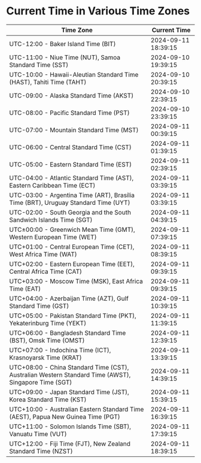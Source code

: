 # Current Time in Various Time Zones

| Time Zone | Current Time |
|-----------|--------------|
| UTC-12:00 - Baker Island Time (BIT) | 2024-09-11 18:39:15 |
| UTC-11:00 - Niue Time (NUT), Samoa Standard Time (SST) | 2024-09-10 19:39:15 |
| UTC-10:00 - Hawaii-Aleutian Standard Time (HAST), Tahiti Time (TAHT) | 2024-09-10 20:39:15 |
| UTC-09:00 - Alaska Standard Time (AKST) | 2024-09-10 22:39:15 |
| UTC-08:00 - Pacific Standard Time (PST) | 2024-09-10 23:39:15 |
| UTC-07:00 - Mountain Standard Time (MST) | 2024-09-11 00:39:15 |
| UTC-06:00 - Central Standard Time (CST) | 2024-09-11 01:39:15 |
| UTC-05:00 - Eastern Standard Time (EST) | 2024-09-11 02:39:15 |
| UTC-04:00 - Atlantic Standard Time (AST), Eastern Caribbean Time (ECT) | 2024-09-11 03:39:15 |
| UTC-03:00 - Argentina Time (ART), Brasília Time (BRT), Uruguay Standard Time (UYT) | 2024-09-11 03:39:15 |
| UTC-02:00 - South Georgia and the South Sandwich Islands Time (SGT) | 2024-09-11 04:39:15 |
| UTC±00:00 - Greenwich Mean Time (GMT), Western European Time (WET) | 2024-09-11 07:39:15 |
| UTC+01:00 - Central European Time (CET), West Africa Time (WAT) | 2024-09-11 08:39:15 |
| UTC+02:00 - Eastern European Time (EET), Central Africa Time (CAT) | 2024-09-11 09:39:15 |
| UTC+03:00 - Moscow Time (MSK), East Africa Time (EAT) | 2024-09-11 09:39:15 |
| UTC+04:00 - Azerbaijan Time (AZT), Gulf Standard Time (GST) | 2024-09-11 10:39:15 |
| UTC+05:00 - Pakistan Standard Time (PKT), Yekaterinburg Time (YEKT) | 2024-09-11 11:39:15 |
| UTC+06:00 - Bangladesh Standard Time (BST), Omsk Time (OMST) | 2024-09-11 12:39:15 |
| UTC+07:00 - Indochina Time (ICT), Krasnoyarsk Time (KRAT) | 2024-09-11 13:39:15 |
| UTC+08:00 - China Standard Time (CST), Australian Western Standard Time (AWST), Singapore Time (SGT) | 2024-09-11 14:39:15 |
| UTC+09:00 - Japan Standard Time (JST), Korea Standard Time (KST) | 2024-09-11 15:39:15 |
| UTC+10:00 - Australian Eastern Standard Time (AEST), Papua New Guinea Time (PGT) | 2024-09-11 16:39:15 |
| UTC+11:00 - Solomon Islands Time (SBT), Vanuatu Time (VUT) | 2024-09-11 17:39:15 |
| UTC+12:00 - Fiji Time (FJT), New Zealand Standard Time (NZST) | 2024-09-11 18:39:15 |
